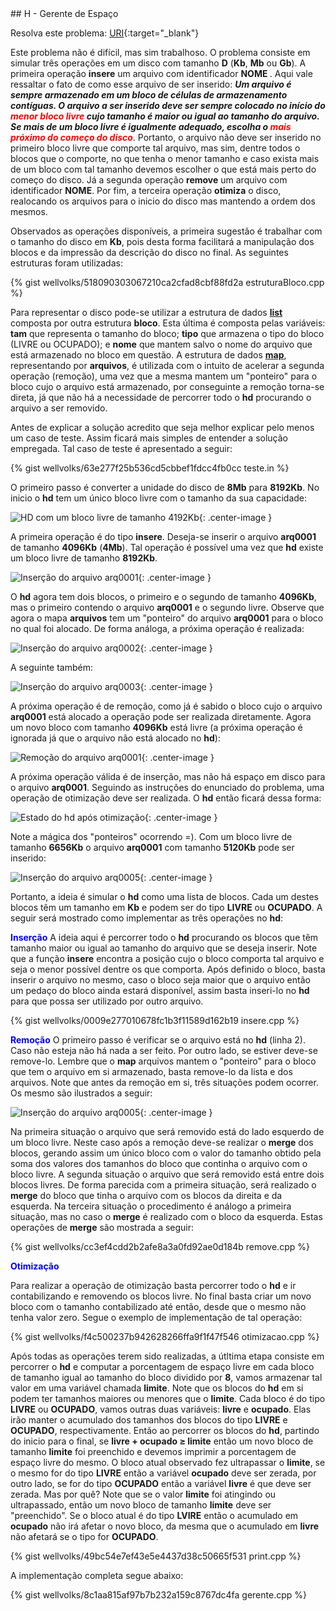 <div id="gente">
</div>
## H - Gerente de Espaço

Resolva este problema:
[URI][uri-1369]{:target="_blank"}

Este problema não é difícil, mas sim trabalhoso. O problema consiste em simular três operações em um disco com tamanho <b>D</b> (<b>Kb</b>, <b>Mb</b> ou <b>Gb</b>). A primeira operação  <b>insere</b> um arquivo com identificador <b> NOME </b>. Aqui vale ressaltar o fato de como esse arquivo de ser inserido: <b><i>  Um arquivo é sempre armazenado em um bloco de células de armazenamento contíguas. O arquivo a ser inserido deve ser sempre colocado no início do <font color = "red" > menor bloco livre </font> cujo tamanho é maior ou igual ao tamanho do arquivo. Se mais de um bloco livre é igualmente adequado, escolha o <font color = "red" >mais próximo do começo do disco</font></i></b>. Portanto, o arquivo não deve ser inserido no primeiro bloco livre que comporte tal arquivo, mas sim, dentre todos o blocos que o comporte, no que tenha o menor tamanho e caso exista mais de um bloco com tal tamanho devemos escolher o que está mais perto do começo do disco.  Já a segunda operação <b>remove</b> um arquivo com identificador <b>NOME</b>. Por fim, a terceira operação <b>otimiza</b> o disco, realocando os arquivos para o inicio do disco mas mantendo a ordem dos mesmos. 

Observados as operações disponíveis, a primeira sugestão é trabalhar com o tamanho do disco em <b>Kb</b>, pois desta forma facilitará a manipulação dos blocos e da impressão da descrição do disco no final. As seguintes estruturas foram utilizadas:

{% gist wellvolks/518090303067210ca2cfad8cbf88fd2a  estruturaBloco.cpp %}

Para representar o disco pode-se utilizar a estrutura de dados <a href = "http://www.cplusplus.com/reference/list/list/"> <b>list</b> </a> composta por outra estrutura <b>bloco</b>. Esta última é composta pelas variáveis: <b>tam</b> que representa o tamanho do bloco; <b>tipo</b> que armazena o tipo do bloco (LIVRE ou OCUPADO); e <b>nome</b> que mantem salvo o nome do arquivo que está armazenado no bloco em questão. A estrutura de dados <a href="http://www.cplusplus.com/reference/map/map/"><b>map</b></a>, representando por <b>arquivos</b>, é utilizada com o intuito de acelerar a segunda operação (remoção), uma vez que a mesma mantem um "ponteiro" para o bloco cujo o arquivo está armazenado, por conseguinte a remoção torna-se direta, já que não há a necessidade de percorrer todo o <b>hd</b> procurando o arquivo a ser removido.

Antes de explicar a solução acredito que seja melhor explicar pelo menos um caso de teste. Assim ficará mais simples de entender a solução empregada. Tal caso de teste é apresentado a seguir:

{% gist wellvolks/63e277f25b536cd5cbbef1fdcc4fb0cc  teste.in %}

O primeiro passo é converter a unidade do disco de <b>8Mb</b> para <b>8192Kb</b>. No inicio o <b>hd</b> tem um único bloco livre com o tamanho da sua capacidade:

![HD com um bloco livre de tamanho 4192Kb](/_assets/images/Hd_1.png ){: .center-image }

A primeira operação é do tipo <b>insere</b>. Deseja-se inserir o arquivo <b>arq0001</b> de tamanho <b>4096Kb</b> (<b>4Mb</b>). Tal operação é possível uma vez que <b>hd</b> existe um bloco livre de tamanho <b>8192Kb</b>.

![Inserção do arquivo arq0001](/_assets/images/Hd_2.png){: .center-image }

O <b>hd</b> agora tem dois blocos, o primeiro e o segundo de tamanho <b>4096Kb</b>, mas o primeiro contendo o arquivo <b>arq0001</b> e o segundo livre. Observe que agora o mapa <b>arquivos</b> tem um "ponteiro" do arquivo <b>arq0001</b> para o bloco no qual foi alocado. De forma análoga, a próxima operação é realizada:

![Inserção do arquivo arq0002](/_assets/images/Hd_3.png){: .center-image }

A seguinte também:

![Inserção do arquivo arq0003](/_assets/images/Hd_4.png){: .center-image }

A próxima operação é de remoção, como já é sabido o bloco cujo o arquivo <b>arq0001</b> está alocado a operação pode ser realizada diretamente. Agora um novo bloco com tamanho <b>4096Kb</b> está livre (a próxima operação é ignorada já que o arquivo não está alocado no <b>hd</b>):

![Remoção do arquivo arq0001](/_assets/images/Hd_5.png){: .center-image }

A próxima operação válida é de inserção, mas não há espaço em disco para o arquivo <b>arq0001</b>. Seguindo as instruções do enunciado do problema, uma operação de otimização deve ser realizada. O <b>hd</b> então ficará dessa forma:

![Estado do hd após otimização](/_assets/images/Hd_6.png){: .center-image }

Note a mágica dos "ponteiros" ocorrendo =). Com um bloco livre de tamanho <b>6656Kb</b> o arquivo <b>arq0001</b> com tamanho <b>5120Kb</b> pode ser inserido:

![Inserção do arquivo arq0005](/_assets/images/Hd_7.png){: .center-image }

Portanto, a ideia é simular o <b>hd</b> como uma lista de blocos. Cada um destes blocos têm um tamanho em <b>Kb</b> e podem ser do tipo <b>LIVRE</b> ou <b>OCUPADO</b>. A seguir será mostrado como implementar as três operações no <b>hd</b>:

<font color = "blue" ><b>Inserção</b></font>
A ideia aqui é percorrer todo o <b>hd</b> procurando os blocos que têm tamanho maior ou igual ao tamanho do arquivo que se deseja inserir. Note que a função <b>insere</b> encontra a posição cujo o bloco comporta tal arquivo e seja o menor possível dentre os que comporta. Após definido o bloco, basta inserir o arquivo no mesmo, caso o bloco seja maior que o arquivo então um pedaço do bloco ainda estará disponível, assim basta inseri-lo no <b>hd</b> para que possa ser utilizado por outro arquivo.

{% gist wellvolks/0009e277010678fc1b3f11589d162b19 insere.cpp %}

<font color = "blue" ><b>Remoção</b></font>
O primeiro passo é verificar se o arquivo está no <b>hd</b> (linha 2). Caso não esteja não há nada a ser feito. Por outro lado, se estiver deve-se remove-lo. Lembre que o <b>map</b> arquivos mantem o "ponteiro" para o bloco que tem o arquivo em si armazenado, basta remove-lo da lista e dos arquivos. Note que antes da remoção em si, três situações podem ocorrer. Os mesmo são ilustrados a seguir:

![Inserção do arquivo arq0005](/_assets/images/situacoes.png){: .center-image }

Na primeira situação o arquivo que será removido está do lado esquerdo de um bloco livre. Neste caso após a remoção deve-se realizar o <b>merge</b> dos blocos, gerando assim um único bloco com o valor do tamanho obtido pela soma dos valores dos tamanhos do bloco que continha o arquivo com o bloco livre. A segunda situação o arquivo que será removido está entre dois blocos livres. De forma parecida com a primeira situação, será realizado o <b>merge</b> do bloco que tinha o arquivo com os blocos da direita e da esquerda. Na terceira situação o procedimento é análogo a primeira situação, mas no caso o <b>merge</b> é realizado com o bloco da esquerda. Estas operações de <b>merge</b> são mostrada a seguir:

{% gist wellvolks/cc3ef4cdd2b2afe8a3a0fd92ae0d184b remove.cpp %}

<font color = "blue" ><b>Otimização</b></font>

Para realizar a operação de otimização basta percorrer todo o <b>hd</b> e ir contabilizando e removendo os blocos livre. No final basta criar um novo bloco com o tamanho contabilizado até então, desde que o mesmo não tenha valor zero. Segue o exemplo de implementação de tal operação: 

{% gist wellvolks/f4c500237b942628266ffa9f1f47f546 otimizacao.cpp %}

Após todas as operações terem sido realizadas, a útltima etapa consiste em percorrer o <b>hd</b> e computar a porcentagem de espaço livre em cada bloco de tamanho igual ao tamanho do bloco dividido por <b>8</b>, vamos armazenar tal valor em uma variável chamada <b>limite</b>. Note que os blocos do <b>hd</b> em si podem ter tamanhos maiores ou menores que o <b>limite</b>. Cada bloco é do tipo <b>LIVRE</b> ou <b>OCUPADO</b>, vamos outras duas variáveis: <b>livre</b> e <b>ocupado</b>. Elas irão manter o acumulado dos tamanhos dos blocos do tipo <b>LIVRE</b> e <b>OCUPADO</b>, respectivamente. Então ao percorrer os blocos do <b>hd</b>, partindo do inicio para o final, se <b>livre + ocupado ≥ limite</b> então um novo bloco de tamanho <b>limite</b> foi preenchido e devemos imprimir a porcentagem de espaço livre do mesmo. O bloco atual observado fez ultrapassar o <b>limite</b>, se o mesmo for do tipo <b>LIVRE</b> então a variável <b>ocupado</b> deve ser zerada, por outro lado, se for do tipo <b>OCUPADO</b> então a variável <b>livre</b> é que deve ser zerada. Mas por quê? Note que se o valor <b>limite</b> foi atingindo ou ultrapassado, então um novo bloco de tamanho <b>limite</b> deve ser "preenchido". Se o bloco atual é do tipo <b>LVIRE</b> então o acumulado em <b>ocupado</b> não irá afetar o novo bloco, da mesma que o acumulado em <b>livre</b> não afetará se o tipo for <b>OCUPADO</b>.

{% gist wellvolks/49bc54e7ef43e5e4437d38c50665f531 print.cpp %}


A implementação completa segue abaixo:

{% gist wellvolks/8c1aa815af97b7b232a159c8767dc4fa gerente.cpp %}

[uri-1369]: https://www.urionlinejudge.com.br/judge/pt/problems/view/1369
